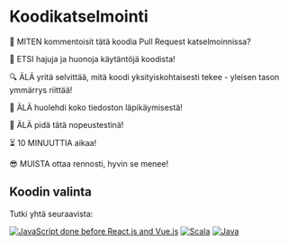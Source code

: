 # Koodikatselmointi

:thinking: MITEN kommentoisit tätä koodia Pull Request katselmoinnissa?

:shit: ETSI hajuja ja huonoja käytäntöjä koodista!

:mag: ÄLÄ yritä selvittää, mitä koodi yksityiskohtaisesti tekee - yleisen tason ymmärrys riittää!

:floppy_disk: ÄLÄ huolehdi koko tiedoston läpikäymisestä!

:snail: ÄLÄ pidä tätä nopeustestinä!

:hourglass_flowing_sand: 10 MINUUTTIA aikaa!

:sunglasses: MUISTA ottaa rennosti, hyvin se menee!

## Koodin valinta

Tutki yhtä seuraavista:

[![JavaScript done before React.js and Vue.js](https://orangitfi.github.io/code-bananas/code-review/js.png)](https://github.com/dojo/dojo/blob/master/OpenAjax.js) [![Scala](https://orangitfi.github.io/code-bananas/code-review/scala.png)](https://github.com/HouzuoGuo/Aurinko2/blob/master/src/main/scala/net/houzuo/aurinko2/Worker.scala) [![Java](https://orangitfi.github.io/code-bananas/code-review/java.png)](https://github.com/hibernate/hibernate-orm/blob/master/hibernate-core/src/main/java/org/hibernate/hql/internal/classic/QueryTranslatorImpl.java)
